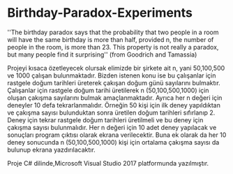 # Birthday-Paradox-Experiments
''The birthday paradox says that the probability that two people in a room will have the same birthday is more than half, provided n, the number of people in the room, is more than 23. This property is not really a paradox, but many people find it surprising'' (from Goodrich and Tamassia)


Projeyi kısaca özetleyecek olursak elimizde bir şirkete ait n, yani 50,100,500 ve 1000 çalışan bulunmaktadır. Bizden istenen konu ise bu çalışanlar için rastgele doğum tarihleri üreterek çakışan doğum günü sayılarını bulmaktır. Çalışanlar için rastgele doğum tarihi üretilerek n (50,100,500,1000) için oluşan çakışma sayılarını bulmak amaçlanmaktadır. Ayrıca her n değeri için deneyler 10 defa tekrarlanmalıdır. 
Örneğin 50 kişi için ilk deney yapıldıktan ve çakışma sayısı bulunduktan sonra üretilen doğum tarihleri sıfırlanıp 2. Deney için tekrar rastgele doğum tarihleri üretilmeli ve bu deney için çakışma sayısı bulunmalıdır. Her n değeri için 10 adet deney yapılacak ve sonuçları program çıktısı olarak ekrana verilecektir. Buna ek olarak da her 10 deney sonucunda n (50,100,500,1000) kişi için ortalama çakışma sayısı da bulunup ekrana yazdırılacaktır.

Proje C# dilinde,Microsoft Visual Studio 2017 platformunda yazılmıştır.

